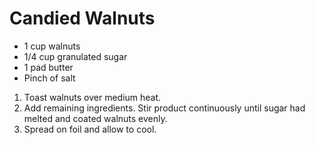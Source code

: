 # Candied Walnuts

- 1 cup walnuts
- 1/4 cup granulated sugar
- 1 pad butter
- Pinch of salt

1. Toast walnuts over medium heat.
2. Add remaining ingredients. Stir product continuously until sugar had melted and coated walnuts evenly.
3. Spread on foil and allow to cool.
